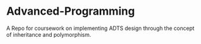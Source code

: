 # Advanced-Programming

A Repo for coursework on implementing ADTS design through the concept of inheritance and polymorphism.